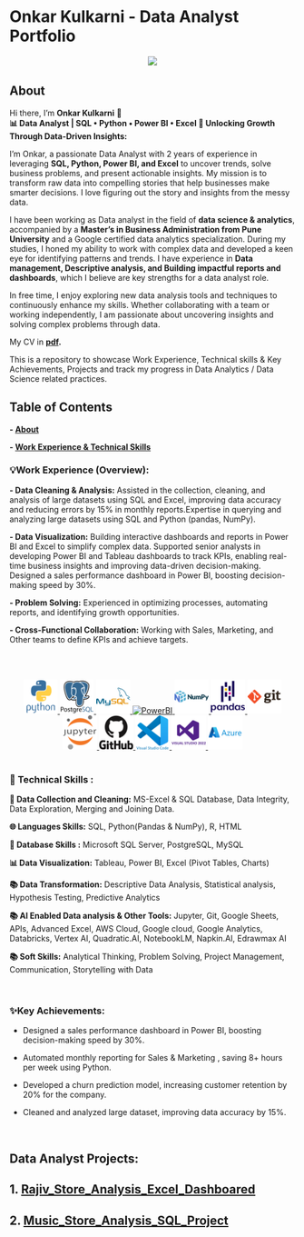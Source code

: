  # Onkar Kulkarni - Data Analyst Portfolio
 
<p align="center">
  <img src="https://media.giphy.com/media/M9gbBd9nbDrOTu1Mqx/giphy.gif" width="100"/>
 <p align="center">
  <a href="(https://www.linkedin.com/in/onkar-vk/)">
  
  </a> 
</div>

## About

Hi there, I’m **Onkar Kulkarni** 👋  
**📊 Data Analyst | SQL • Python • Power BI • Excel  🚀 Unlocking Growth Through Data-Driven Insights:**
 
I’m Onkar, a passionate Data Analyst with 2 years of experience in leveraging **SQL, Python, Power BI, and Excel** to uncover trends, solve business problems, and present actionable insights. My mission is to transform raw data into compelling stories that help businesses make smarter decisions. I love figuring out the story and insights from the messy data. 

I have been working as Data analyst in the field of **data science & analytics**, accompanied by a **Master’s in Business Administration from Pune University** and a Google certified data analytics specialization. During my studies, I honed my ability to work with complex data and developed a keen eye for identifying patterns and trends. I have experience in **Data management, Descriptive analysis, and Building impactful reports and dashboards**, which I believe are key strengths for a data analyst role. 

In free time, I enjoy exploring new data analysis tools and techniques to continuously enhance my skills. Whether collaborating with a team or working independently, I am passionate about uncovering insights and solving complex problems through data.


My CV in **[pdf](PDF-Link).**

This is a repository to showcase Work Experience, Technical skills & Key Achievements, Projects and track my progress in Data Analytics / Data Science related practices.

## Table of Contents

**- [About](https://github.com/onkar-vk/Onkar-Kulkarni-Data-Analysis-Portfoilo/blob/main/README.md#about)**

**- [Work Experience & Technical Skills](https://github.com/onkar-vk/Onkar-Kulkarni-Data-Analysis-Portfoilo/blob/main/README.md#work-experience-overview)**


### 💡Work Experience (Overview):
**- Data Cleaning & Analysis:** Assisted in the collection, cleaning, and analysis of large datasets using SQL and Excel, improving data accuracy and reducing errors by 15% in monthly reports.Expertise in querying and analyzing large datasets using SQL and Python (pandas, NumPy). 

**- Data Visualization:** Building interactive dashboards and reports in Power BI and Excel to simplify complex data. Supported senior analysts in developing Power BI and Tableau dashboards to track KPIs, enabling real-time business insights and improving data-driven decision-making. Designed a sales performance dashboard in Power BI, boosting decision-making speed by 30%. 

**- Problem Solving:** Experienced in optimizing processes, automating reports, and identifying growth opportunities.

**- Cross-Functional Collaboration:** Working with Sales, Marketing, and Other teams to define KPIs and achieve targets.

 <br>

 
 <br>
<div>
<p align="center">
  <a href="https://www.python.org/" target="_blank" rel="noreferrer"> <img src="https://github.com/devicons/devicon/blob/master/icons/python/python-original-wordmark.svg" title="Python" alt="Python" width="60" height="60"/> </a> 
  <a href="https://www.postgresql.org/" target="_blank" rel="noreferrer"> <img src="https://github.com/devicons/devicon/blob/master/icons/postgresql/postgresql-original-wordmark.svg" title="PostgreSQL" alt="PostgreSQL" width="60" height="60"/> </a> 
 <a href="https://www.mysql.com/" target="_blank" rel="noreferrer"> <img src="https://github.com/devicons/devicon/blob/master/icons/mysql/mysql-original-wordmark.svg" title="MySQL"  alt="MySQL" width="60" height="60"/> </a>
    <a href="https://www.microsoft.com/en-us/download/details.aspx?id=58494" target="_blank" rel="noreferrer"> <img src="https://github.com/microsoft/PowerBI-Icons/blob/main/PNG/Desktop.png" title="PowerBI" alt="PowerBI" width="60" height="60"/> </a>
  <a href="https://numpy.org/" target="_blank" rel="noreferrer"> <img src="https://github.com/devicons/devicon/blob/master/icons/numpy/numpy-original-wordmark.svg" title="Numpy" alt="Numpy" width="60" height="60"/> </a>
  <a href="https://pandas.pydata.org/" target="_blank" rel="noreferrer"> <img src="https://github.com/devicons/devicon/blob/master/icons/pandas/pandas-original-wordmark.svg" title="Pandas" alt="Pandas" width="60" height="60"/> </a>
  <a href="https://git-scm.com/" target="_blank" rel="noreferrer"> <img src="https://github.com/devicons/devicon/blob/master/icons/git/git-original-wordmark.svg" title="Git" alt="Git" width="60" height="60"/> </a>
  <a href="https://jupyter.org/" target="_blank" rel="noreferrer"> <img src="https://github.com/devicons/devicon/blob/master/icons/jupyter/jupyter-original-wordmark.svg" title="Jupyter" alt="Jupyter" width="60" height="60"/> </a>
  <a href="https://github.com/" target="_blank" rel="noreferrer"> <img src="https://github.com/devicons/devicon/blob/master/icons/github/github-original-wordmark.svg" title="Github" alt="Github" width="60" height="60"/> </a>
  <a href="https://code.visualstudio.com/" target="_blank" rel="noreferrer"> <img src="https://github.com/devicons/devicon/blob/master/icons/vscode/vscode-original-wordmark.svg" title="vscode" alt="vscode" width="60" height="60"/> </a>
  <a href="https://visualstudio.microsoft.com/" target="_blank" rel="noreferrer"> <img src="https://github.com/devicons/devicon/blob/master/icons/visualstudio/visualstudio-plain-wordmark.svg" title="VisualStudio" alt="VisuaStudio" width="60" height="60"/> </a> 
  <a href="https://azure.microsoft.com/en-us/" target="_blank" rel="noreferrer"> <img src="https://github.com/devicons/devicon/blob/master/icons/azure/azure-original-wordmark.svg" title="Azure" alt="Azure" width="60" height="60"/> </a>


<br>

<br>


### 🔑 Technical Skills : 

**🔑 Data Collection and Cleaning:** MS-Excel & SQL Database, Data Integrity, Data Exploration, Merging and Joining Data.

**🌐 Languages Skills:** SQL, Python(Pandas & NumPy), R, HTML

**💾 Database Skills :** Microsoft SQL Server, PostgreSQL, MySQL

**📊 Data Visualization:** Tableau, Power BI, Excel (Pivot Tables, Charts)

**📚 Data Transformation:** Descriptive Data Analysis, Statistical analysis, Hypothesis Testing, Predictive Analytics

**📚 AI Enabled Data analysis & Other Tools:** Jupyter, Git, Google Sheets, APIs, Advanced Excel, AWS Cloud, Google cloud, Google Analytics, Databricks, Vertex AI, Quadratic.AI, NotebookLM, Napkin.AI, Edrawmax AI

**📚 Soft Skills:**  Analytical Thinking, Problem Solving, Project Management, Communication, Storytelling with Data


<br>

### ✨Key Achievements:
- Designed a sales performance dashboard in Power BI, boosting decision-making speed by 30%.

- Automated monthly reporting for Sales & Marketing , saving 8+ hours per week using Python.

- Developed a churn prediction model, increasing customer retention by 20% for the company.

- Cleaned and analyzed large dataset, improving data accuracy by 15%.

<br>
 
## Data Analyst Projects: 

## 1. [Rajiv_Store_Analysis_Excel_Dashboared](https://github.com/onkar-vk/Excel_Rajiv_Store_Analysis)
   
## 2. [Music_Store_Analysis_SQL_Project](https://github.com/onkar-vk/Music_Store_Analysis_SQL_Project)
